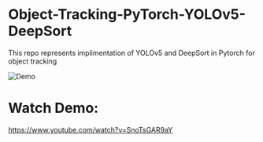 # Object-Tracking-PyTorch-YOLOv5-DeepSort

This repo represents implimentation of YOLOv5 and DeepSort in Pytorch for object tracking


![Demo](img.gif)


# Watch Demo:

https://www.youtube.com/watch?v=SnoTsGAR9aY
